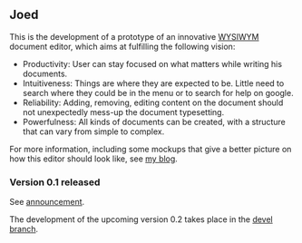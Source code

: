 ## Joed

This is the development of a prototype of an innovative [WYSIWYM](https://en.wikipedia.org/wiki/WYSIWYM) document editor, which aims at fulfilling the following vision:

* Productivity: User can stay focused on what matters while writing his documents.
* Intuitiveness: Things are where they are expected to be. Little need to search where they could be in the menu or to search for help on google.
* Reliability: Adding, removing, editing content on the document should not unexpectedly mess-up the document typesetting.
* Powerfulness: All kinds of documents can be created, with a structure that can vary from simple to complex.

For more information, including some mockups that give a better picture on how this editor should look like, see [my blog](https://jonsba.github.io/).

### Version 0.1 released

See [announcement](https://jonsba.github.io/2020/11/27/version-0.1-released.html).

The development of the upcoming version 0.2 takes place in the [devel branch](https://github.com/jonsba/joed/tree/devel).
